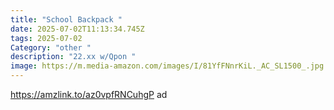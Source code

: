 ```yaml
---
title: "School Backpack "
date: 2025-07-02T11:13:34.745Z
tags: 2025-07-02
Category: "other "
description: "22.xx w/Qpon "
image: https://m.media-amazon.com/images/I/81YfFNnrKiL._AC_SL1500_.jpg
---
```

https://amzlink.to/az0vpfRNCuhgP ad